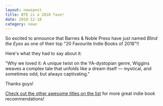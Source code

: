 ```yaml
---
layout: newspost
title: BTE is a 2018 fave!
date: 2018-12-18
category: news
---
```


So excited to announce that Barnes & Noble Press have just named *Blind the Eyes* as one of their top "20 Favourite Indie Books of 2018"!!

Here's what they had to say about it:

"Why we loved it: A unique twist on the YA-dystopian genre, Wiggins weaves a complex tale that unfolds like a dream itself — mystical, and sometimes odd, but always captivating."

Thanks guys!

[Check out the other awesome titles on the list](https://www.barnesandnoble.com/bnpress-blog/2018-favorite-indie-books/) for more great indie book recommendations!

